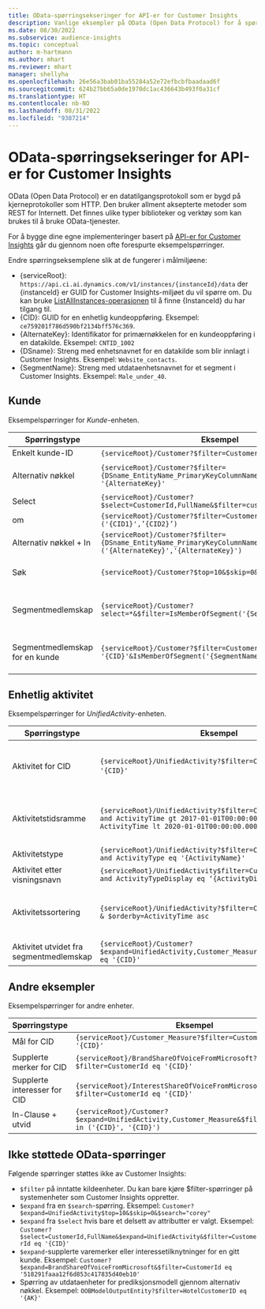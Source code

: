 ```yaml
---
title: OData-spørringsekseringer for API-er for Customer Insights
description: Vanlige eksempler på OData (Open Data Protocol) for å spørre API-ene for Customer Insights for å se gjennom data.
ms.date: 08/30/2022
ms.subservice: audience-insights
ms.topic: conceptual
author: m-hartmann
ms.author: mhart
ms.reviewer: mhart
manager: shellyha
ms.openlocfilehash: 26e56a3bab01ba55284a52e72efbcbfbaadaad6f
ms.sourcegitcommit: 624b27bb65a0de1970dc1ac436643b493f0a31cf
ms.translationtype: HT
ms.contentlocale: nb-NO
ms.lasthandoff: 08/31/2022
ms.locfileid: "9387214"
---
```

# <a name="odata-query-examples-for-customer-insights-apis"></a>OData-spørringsekseringer for API-er for Customer Insights

OData (Open Data Protocol) er en datatilgangsprotokoll som er bygd på kjerneprotokoller som HTTP. Den bruker allment aksepterte metoder som REST for Internett. Det finnes ulike typer biblioteker og verktøy som kan brukes til å bruke OData-tjenester.

For å bygge dine egne implementeringer basert på [API-er for Customer Insights](apis.md) går du gjennom noen ofte forespurte eksempelspørringer.

Endre spørringseksemplene slik at de fungerer i målmiljøene:

- {serviceRoot}: `https://api.ci.ai.dynamics.com/v1/instances/{instanceId}/data` der {instanceId} er GUID for Customer Insights-miljøet du vil spørre om. Du kan bruke [ListAllInstances-operasjonen](https://developer.ci.ai.dynamics.com/api-details#api=CustomerInsights&operation=Get-all-instances) til å finne {InstanceId} du har tilgang til.
- {CID}: GUID for en enhetlig kundeoppføring. Eksempel: `ce759201f786d590bf2134bff576c369`.
- {AlternateKey}: Identifikator for primærnøkkelen for en kundeoppføring i en datakilde. Eksempel: `CNTID_1002`
- {DSname}: Streng med enhetsnavnet for en datakilde som blir innlagt i Customer Insights. Eksempel: `Website_contacts`.
- {SegmentName}: Streng med utdataenhetsnavnet for et segment i Customer Insights. Eksempel: `Male_under_40`.

## <a name="customer"></a>Kunde

Eksempelspørringer for *Kunde*-enheten.

|Spørringstype |Eksempel  | Merk  |
|---------|---------|---------|
|Enkelt kunde-ID     | `{serviceRoot}/Customer?$filter=CustomerId eq '{CID}'`          |  |
|Alternativ nøkkel    | `{serviceRoot}/Customer?$filter={DSname_EntityName_PrimaryKeyColumnName} eq '{AlternateKey}'`         |  Alternative nøkler beholdes i enhet for enhetlige kunder       |
|Select   | `{serviceRoot}/Customer?$select=CustomerId,FullName&$filter=customerid eq '1'`        |         |
|om    | `{serviceRoot}/Customer?$filter=CustomerId in ('{CID1}',’{CID2}’)`        |         |
|Alternativ nøkkel + In   | `{serviceRoot}/Customer?$filter={DSname_EntityName_PrimaryKeyColumnName} in ('{AlternateKey}','{AlternateKey}')`         |         |
|Søk  | `{serviceRoot}/Customer?$top=10&$skip=0&$search="string"`        |   Returnerer de ti beste resultatene for en søkestreng      |
|Segmentmedlemskap  | `{serviceRoot}/Customer?select=*&$filter=IsMemberOfSegment('{SegmentName}')&$top=10`     | Returnerer et antall rader for serienummer fra segmenteringsenheten.      |
|Segmentmedlemskap for en kunde | `{serviceRoot}/Customer?$filter=CustomerId eq '{CID}'&IsMemberOfSegment('{SegmentName}')`     | Returnerer kundeprofilen hvis de er medlem i gitt segment     |

## <a name="unified-activity"></a>Enhetlig aktivitet

Eksempelspørringer for *UnifiedActivity*-enheten.

|Spørringstype |Eksempel  | Merk  |
|---------|---------|---------|
|Aktivitet for CID     | `{serviceRoot}/UnifiedActivity?$filter=CustomerId eq '{CID}'`          | Viser aktiviteter for en bestemt kundeprofil |
|Aktivitetstidsramme    | `{serviceRoot}/UnifiedActivity?$filter=CustomerId eq '{CID}' and ActivityTime gt 2017-01-01T00:00:00.000Z and ActivityTime lt 2020-01-01T00:00:00.000Z`     |  Aktiviteter for en kundeprofil i en tidsramme       |
|Aktivitetstype    |   `{serviceRoot}/UnifiedActivity?$filter=CustomerId eq '{CID}' and ActivityType eq '{ActivityName}'`        |         |
|Aktivitet etter visningsnavn     | `{serviceRoot}/UnifiedActivity$filter=CustomerId eq ‘{CID}’ and ActivityTypeDisplay eq ‘{ActivityDisplayName}’`        | |
|Aktivitetssortering    | `{serviceRoot}/UnifiedActivity?$filter=CustomerId eq ‘{CID}’ & $orderby=ActivityTime asc`     |  Sorter aktiviteter stigende eller synkende       |
|Aktivitet utvidet fra segmentmedlemskap  |   `{serviceRoot}/Customer?$expand=UnifiedActivity,Customer_Measure&$filter=CustomerId eq '{CID}'`     |         |

## <a name="other-examples"></a>Andre eksempler

Eksempelspørringer for andre enheter.

|Spørringstype |Eksempel  | Merk  |
|---------|---------|---------|
|Mål for CID    | `{serviceRoot}/Customer_Measure?$filter=CustomerId eq '{CID}'`          |  |
|Supplerte merker for CID    | `{serviceRoot}/BrandShareOfVoiceFromMicrosoft?$filter=CustomerId eq '{CID}'`  |       |
|Supplerte interesser for CID    |   `{serviceRoot}/InterestShareOfVoiceFromMicrosoft?$filter=CustomerId eq '{CID}'`       |         |
|In-Clause + utvid     | `{serviceRoot}/Customer?$expand=UnifiedActivity,Customer_Measure&$filter=CustomerId in ('{CID}', '{CID}')`         | |

## <a name="not-supported-odata-queries"></a>Ikke støttede OData-spørringer

Følgende spørringer støttes ikke av Customer Insights:

- `$filter` på inntatte kildeenheter. Du kan bare kjøre $filter-spørringer på systemenheter som Customer Insights oppretter.
- `$expand` fra en `$search`-spørring. Eksempel: `Customer?$expand=UnifiedActivity$top=10&$skip=0&$search="corey"`
- `$expand` fra `$select` hvis bare et delsett av attributter er valgt. Eksempel: `Customer?$select=CustomerId,FullName&$expand=UnifiedActivity&$filter=CustomerId eq '{CID}'`
- `$expand`-supplerte varemerker eller interessetilknytninger for en gitt kunde. Eksempel: `Customer?$expand=BrandShareOfVoiceFromMicrosoft&$filter=CustomerId eq '518291faaa12f6d853c417835d40eb10'`
- Spørring av utdataenheter for prediksjonsmodell gjennom alternativ nøkkel. Eksempel: `OOBModelOutputEntity?$filter=HotelCustomerID eq '{AK}'`
